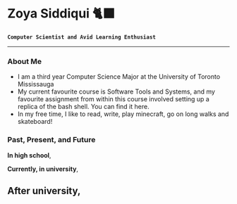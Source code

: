 # Zoya Siddiqui 🐈‍⬛

**`Computer Scientist and Avid Learning Enthusiast`**

---

### About Me
- I am a third year Computer Science Major at the University of Toronto Mississauga
- My current favourite course is Software Tools and Systems, and my favourite assignment from within this course involved setting up a replica of the bash shell. You can find it here.
- In my free time, I like to read, write, play minecraft, go on long walks and skateboard!

### Past, Present, and Future
**In high school**,

**Currently, in university**,

**After university**,
---

<!--
**zoyasiddiqui/zoyasiddiqui** is a ✨ _special_ ✨ repository because its `README.md` (this file) appears on your GitHub profile.

Here are some ideas to get you started:

- 🔭 I’m currently working on ...
- 🌱 I’m currently learning ...
- 👯 I’m looking to collaborate on ...
- 🤔 I’m looking for help with ...
- 💬 Ask me about ...
- 📫 How to reach me: ...
- 😄 Pronouns: ...
- ⚡ Fun fact: ...
-->
